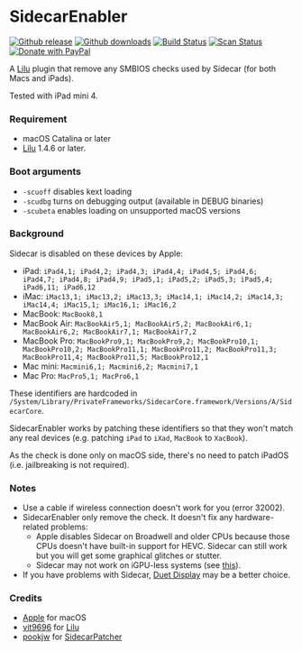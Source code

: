 # SidecarEnabler

[![Github release](https://img.shields.io/github/release/hieplpvip/SidecarEnabler.svg?color=blue)](https://github.com/hieplpvip/SidecarEnabler/releases/latest)
[![Github downloads](https://img.shields.io/github/downloads/hieplpvip/SidecarEnabler/total.svg?color=blue)](https://github.com/hieplpvip/SidecarEnabler/releases)
[![Build Status](https://travis-ci.com/hieplpvip/SidecarEnabler.svg?branch=master)](https://travis-ci.com/hieplpvip/SidecarEnabler)
[![Scan Status](https://scan.coverity.com/projects/21608/badge.svg)](https://scan.coverity.com/projects/21608)
[![Donate with PayPal](https://img.shields.io/badge/paypal-donate-red.svg)](https://paypal.me/lebhiep)

A [Lilu](https://github.com/acidanthera/Lilu) plugin that remove any SMBIOS checks used by Sidecar (for both Macs and iPads).

Tested with iPad mini 4.

### Requirement
- macOS Catalina or later
- [Lilu](https://github.com/vit9696/Lilu) 1.4.6 or later.

### Boot arguments
- `-scuoff` disables kext loading
- `-scudbg` turns on debugging output (available in DEBUG binaries)
- `-scubeta` enables loading on unsupported macOS versions

### Background

Sidecar is disabled on these devices by Apple:
- iPad: `iPad4,1; iPad4,2; iPad4,3; iPad4,4; iPad4,5; iPad4,6; iPad4,7; iPad4,8; iPad4,9; iPad5,1; iPad5,2; iPad5,3; iPad5,4; iPad6,11; iPad6,12`
- iMac: `iMac13,1; iMac13,2; iMac13,3; iMac14,1; iMac14,2; iMac14,3; iMac14,4; iMac15,1; iMac16,1; iMac16,2`
- MacBook: `MacBook8,1`
- MacBook Air: `MacBookAir5,1; MacBookAir5,2; MacBookAir6,1; MacBookAir6,2; MacBookAir7,1; MacBookAir7,2`
- MacBook Pro: `MacBookPro9,1; MacBookPro9,2; MacBookPro10,1; MacBookPro10,2; MacBookPro11,1; MacBookPro11,2; MacBookPro11,3; MacBookPro11,4; MacBookPro11,5; MacBookPro12,1`
- Mac mini: `Macmini6,1; Macmini6,2; Macmini7,1`
- Mac Pro: `MacPro5,1; MacPro6,1`

These identifiers are hardcoded in `/System/Library/PrivateFrameworks/SidecarCore.framework/Versions/A/SidecarCore`.

SidecarEnabler works by patching these identifiers so that they won't match any real devices (e.g. patching `iPad` to `iXad`, `MacBook` to `XacBook`).

As the check is done only on macOS side, there's no need to patch iPadOS (i.e. jailbreaking is not required).

### Notes

- Use a cable if wireless connection doesn't work for you (error 32002).
- SidecarEnabler only remove the check. It doesn't fix any hardware-related problems:
  + Apple disables Sidecar on Broadwell and older CPUs because those CPUs doesn't have built-in support for HEVC. Sidecar can still work but you will get some graphical glitches or stutter.
  + Sidecar may not work on iGPU-less systems (see [this](https://github.com/AMD-OSX/bugtracker/issues/1)).
- If you have problems with Sidecar, [Duet Display](https://www.duetdisplay.com/) may be a better choice.

### Credits
- [Apple](https://www.apple.com) for macOS
- [vit9696](https://github.com/vit9696) for [Lilu](https://github.com/acidanthera/Lilu)
- [pookjw](https://github.com/pookjw) for [SidecarPatcher](https://github.com/pookjw/SidecarPatcher)
